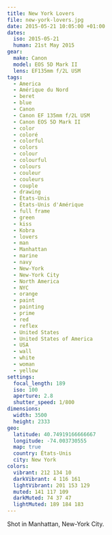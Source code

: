 ```yaml
---
title: New York Lovers
file: new-york-lovers.jpg
date: 2015-05-21 10:05:00 +01:00
dates:
  iso: 2015-05-21
  human: 21st May 2015
gear:
  make: Canon
  model: EOS 5D Mark II
  lens: EF135mm f/2L USM
tags:
  - America
  - Amérique du Nord
  - beret
  - blue
  - Canon
  - Canon EF 135mm f/2L USM
  - Canon EOS 5D Mark II
  - color
  - coloré
  - colorful
  - colors
  - colour
  - colourful
  - colours
  - couleur
  - couleurs
  - couple
  - drawing
  - États-Unis
  - États-Unis d'Amérique
  - full frame
  - green
  - kiss
  - Kobra
  - lovers
  - man
  - Manhattan
  - marine
  - navy
  - New-York
  - New-York City
  - North America
  - NYC
  - orange
  - paint
  - painting
  - prime
  - red
  - reflex
  - United States
  - United States of America
  - USA
  - wall
  - white
  - woman
  - yellow
settings:
  focal_length: 189
  iso: 100
  aperture: 2.8
  shutter_speed: 1/800
dimensions:
  width: 3500
  height: 2333
geo:
  latitude: 40.74919166666667
  longitude: -74.003730555
  map: true
  country: États-Unis
  city: New York
colors:
  vibrant: 212 134 10
  darkVibrant: 4 116 161
  lightVibrant: 201 153 129
  muted: 141 117 109
  darkMuted: 74 37 47
  lightMuted: 189 184 183
---
```


Shot in Manhattan, New-York City.
